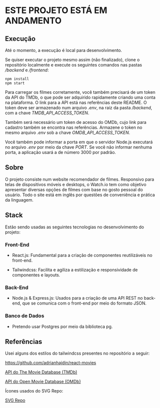# ESTE PROJETO ESTÁ EM ANDAMENTO

## Execução

Até o momento, a execução é local para desenvolvimento.

Se quiser executar o projeto mesmo assim (não finalizado), clone o repositório localmente e execute os seguintes comandos nas pastas */backend* e */frontend*:

```
npm install
npm start
```

Para carregar os filmes corretamente, você também precisará de um token da API do TMDb, o que pode ser adquirido rapidamente criando uma conta na plataforma. O link para a API está nas referências deste README. O token deve ser armazenado num arquivo *.env*, na raiz da pasta */backend*, com a chave *TMDB_API_ACCESS_TOKEN*.

Também será necessário um token de acesso do OMDb, cujo link para cadastro também se encontra nas referências. Armazene o token no mesmo arquivo *.env* sob a chave *OMDB_API_ACCESS_TOKEN*.

Você também pode informar a porta em que o servidor Node.js executará no arquivo *.env* por meio da chave *PORT*. Se você não informar nenhuma porta, a aplicação usará a de número 3000 por padrão.

## Sobre

O projeto consiste num website recomendador de filmes. Responsivo para telas de dispositivos móveis e desktops, o Watch.io tem como objetivo apresentar diversas opções de filmes com base no gosto pessoal do usuário. Todo o site está em inglês por questões de conveniência e prática da linguagem.

## Stack

Estão sendo usadas as seguintes tecnologias no desenvolvimento do projeto:

### Front-End

* React.js: Fundamental para a criação de componentes reutilizáveis no front-end.

* Tailwindcss: Facilita e agiliza a estilização e responsividade de componentes e layouts.

### Back-End

* Node.js & Express.js: Usados para a criação de uma API REST no back-end, que se comunica com o front-end por meio do formato JSON.

### Banco de Dados

* Pretendo usar Postgres por meio da biblioteca pg.

## Referências

Usei alguns dos estilos do tailwindcss presentes no repositório a seguir:

https://github.com/adrianhajdin/react-movies

[API do The Movie Database (TMDb)](https://developer.themoviedb.org)

[API do Open Movie Database (OMDb)](https://www.omdbapi.com)

Ícones usados do SVG Repo:

[SVG Repo](https://www.svgrepo.com/)